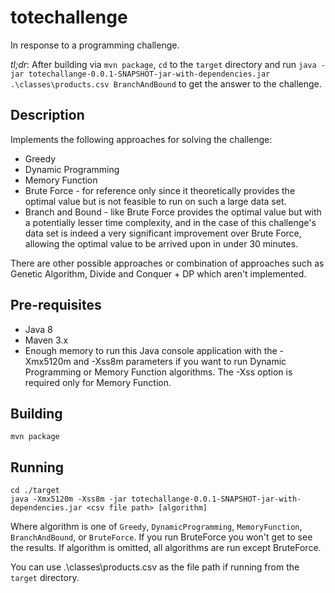 # totechallenge
In response to a programming challenge.

*tl;dr*: After building via `mvn package`, `cd` to the `target` directory and run `java -jar totechallange-0.0.1-SNAPSHOT-jar-with-dependencies.jar .\classes\products.csv BranchAndBound` to get the answer to the challenge.


## Description

Implements the following approaches for solving the challenge:

* Greedy
* Dynamic Programming
* Memory Function
* Brute Force - for reference only since it theoretically provides the optimal value but is not feasible to run on such a large data set.
* Branch and Bound - like Brute Force provides the optimal value but with a potentially lesser time complexity, and in the case of this challenge's data set is indeed a very significant improvement over Brute Force, allowing the optimal value to be arrived upon in under 30 minutes.

There are other possible approaches or combination of approaches such as Genetic Algorithm, Divide and Conquer + DP which aren't implemented.

## Pre-requisites
* Java 8
* Maven 3.x
* Enough memory to run this Java console application with the -Xmx5120m and -Xss8m parameters if you want to run Dynamic Programming or Memory Function algorithms. The -Xss option is required only for Memory Function.

## Building

    mvn package

## Running

    cd ./target
    java -Xmx5120m -Xss8m -jar totechallange-0.0.1-SNAPSHOT-jar-with-dependencies.jar <csv file path> [algorithm]

Where algorithm is one of `Greedy`, `DynamicProgramming`, `MemoryFunction`, `BranchAndBound`, or `BruteForce`. If you run BruteForce you won't get to see the results. If algorithm is omitted, all algorithms are run except BruteForce.

You can use .\classes\products.csv as the file path if running from the `target` directory.